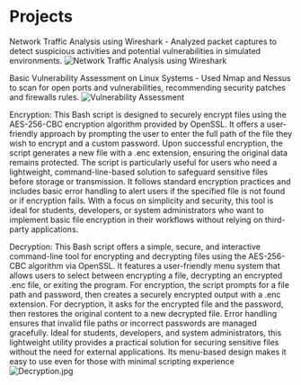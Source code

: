 # Projects

Network Traffic Analysis using Wireshark - Analyzed packet captures to detect suspicious activities and potential vulnerabilities in simulated environments.
![Network Traffic Analysis using Wireshark](https://github.com/user-attachments/assets/98926570-7379-41ff-a77b-24b03d58638f)

Basic Vulnerability Assessment on Linux Systems - Used Nmap and Nessus to scan for open ports and vulnerabilities, recommending security patches and firewalls rules.
![Vulnerability Assessment](https://github.com/user-attachments/assets/830c8dbf-cea6-46ab-9c4f-67f6e82d9c39)

Encryption:
This Bash script is designed to securely encrypt files using the AES-256-CBC encryption algorithm provided by OpenSSL. It offers a user-friendly approach by prompting the user to enter the full path of the file they wish to encrypt and a custom password. Upon successful encryption, the script generates a new file with a .enc extension, ensuring the original data remains protected.
The script is particularly useful for users who need a lightweight, command-line-based solution to safeguard sensitive files before storage or transmission. It follows standard encryption practices and includes basic error handling to alert users if the specified file is not found or if encryption fails. With a focus on simplicity and security, this tool is ideal for students, developers, or system administrators who want to implement basic file encryption in their workflows without relying on third-party applications.


Decryption:
This Bash script offers a simple, secure, and interactive command-line tool for encrypting and decrypting files using the AES-256-CBC algorithm via OpenSSL. It features a user-friendly menu system that allows users to select between encrypting a file, decrypting an encrypted .enc file, or exiting the program.
For encryption, the script prompts for a file path and password, then creates a securely encrypted output with a .enc extension. For decryption, it asks for the encrypted file and the password, then restores the original content to a new decrypted file. Error handling ensures that invalid file paths or incorrect passwords are managed gracefully.
Ideal for students, developers, and system administrators, this lightweight utility provides a practical solution for securing sensitive files without the need for external applications. Its menu-based design makes it easy to use even for those with minimal scripting experience
![Decryption.jpg](https://github.com/ManeeshMSVK/Projects/tree/1eb976913d2b78b974131837531a3a0f549cac88/secure-file-encryption-bash/Decrypted%20Files)
